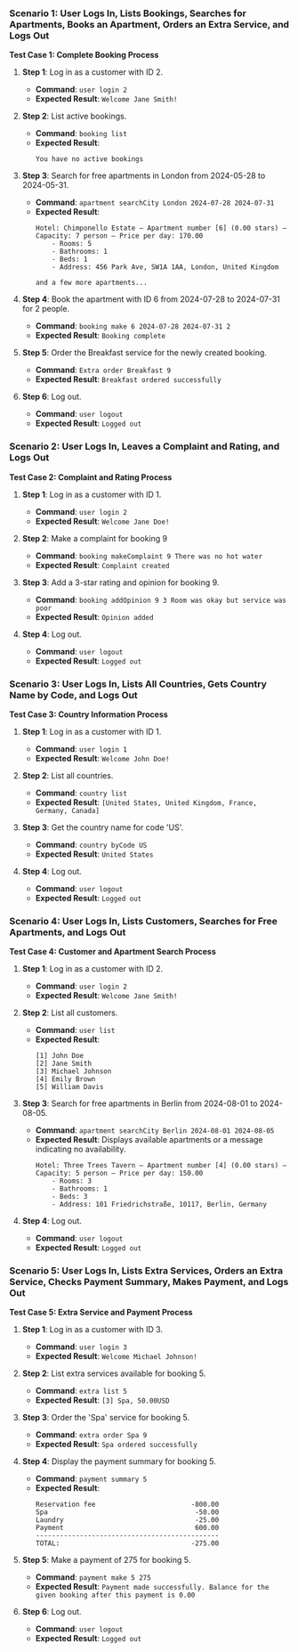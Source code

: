 ### Scenario 1: User Logs In, Lists Bookings, Searches for Apartments, Books an Apartment, Orders an Extra Service, and Logs Out

**Test Case 1: Complete Booking Process**

1. **Step 1**: Log in as a customer with ID 2.
    - **Command**: `user login 2`
    - **Expected Result**: `Welcome Jane Smith!`

2. **Step 2**: List active bookings.
    - **Command**: `booking list`
    - **Expected Result**:
      ```
      You have no active bookings
      ```

3. **Step 3**: Search for free apartments in London from 2024-05-28 to 2024-05-31.
    - **Command**: `apartment searchCity London 2024-07-28 2024-07-31`
    - **Expected Result**:
      ```
      Hotel: Chimponello Estate – Apartment number [6] (0.00 stars) – Capacity: 7 person – Price per day: 170.00
          - Rooms: 5
          - Bathrooms: 1
          - Beds: 1
          - Address: 456 Park Ave, SW1A 1AA, London, United Kingdom
      
      and a few more apartments...
      ```

4. **Step 4**: Book the apartment with ID 6 from 2024-07-28 to 2024-07-31 for 2 people.
    - **Command**: `booking make 6 2024-07-28 2024-07-31 2`
    - **Expected Result**: `Booking complete`

5. **Step 5**: Order the Breakfast service for the newly created booking.
    - **Command**: `Extra order Breakfast 9`
    - **Expected Result**: `Breakfast ordered successfully`

6. **Step 6**: Log out.
    - **Command**: `user logout`
    - **Expected Result**: `Logged out`

### Scenario 2: User Logs In, Leaves a Complaint and Rating, and Logs Out

**Test Case 2: Complaint and Rating Process**

1. **Step 1**: Log in as a customer with ID 1.
    - **Command**: `user login 2`
    - **Expected Result**: `Welcome Jane Doe!`

2. **Step 2**: Make a complaint for booking 9
    - **Command**: `booking makeComplaint 9 There was no hot water`
    - **Expected Result**: `Complaint created`

3. **Step 3**: Add a 3-star rating and opinion for booking 9.
    - **Command**: `booking addOpinion 9 3 Room was okay but service was poor`
    - **Expected Result**: `Opinion added`

4. **Step 4**: Log out.
    - **Command**: `user logout`
    - **Expected Result**: `Logged out`

### Scenario 3: User Logs In, Lists All Countries, Gets Country Name by Code, and Logs Out

**Test Case 3: Country Information Process**

1. **Step 1**: Log in as a customer with ID 1.
    - **Command**: `user login 1`
    - **Expected Result**: `Welcome John Doe!`

2. **Step 2**: List all countries.
    - **Command**: `country list`
    - **Expected Result**: `[United States, United Kingdom, France, Germany, Canada]`

3. **Step 3**: Get the country name for code 'US'.
    - **Command**: `country byCode US`
    - **Expected Result**: `United States`

4. **Step 4**: Log out.
    - **Command**: `user logout`
    - **Expected Result**: `Logged out`

### Scenario 4: User Logs In, Lists Customers, Searches for Free Apartments, and Logs Out

**Test Case 4: Customer and Apartment Search Process**

1. **Step 1**: Log in as a customer with ID 2.
    - **Command**: `user login 2`
    - **Expected Result**: `Welcome Jane Smith!`

2. **Step 2**: List all customers.
    - **Command**: `user list`
    - **Expected Result**:
      ```
      [1] John Doe
      [2] Jane Smith
      [3] Michael Johnson
      [4] Emily Brown
      [5] William Davis
      ```

3. **Step 3**: Search for free apartments in Berlin from 2024-08-01 to 2024-08-05.
    - **Command**: `apartment searchCity Berlin 2024-08-01 2024-08-05`
    - **Expected Result**: Displays available apartments or a message indicating no availability.
      ```
      Hotel: Three Trees Tavern – Apartment number [4] (0.00 stars) – Capacity: 5 person – Price per day: 150.00
          - Rooms: 3
          - Bathrooms: 1
          - Beds: 3
          - Address: 101 Friedrichstraße, 10117, Berlin, Germany 
      ```

4. **Step 4**: Log out.
    - **Command**: `user logout`
    - **Expected Result**: `Logged out`

### Scenario 5: User Logs In, Lists Extra Services, Orders an Extra Service, Checks Payment Summary, Makes Payment, and Logs Out

**Test Case 5: Extra Service and Payment Process**

1. **Step 1**: Log in as a customer with ID 3.
    - **Command**: `user login 3`
    - **Expected Result**: `Welcome Michael Johnson!`

2. **Step 2**: List extra services available for booking 5.
    - **Command**: `extra list 5`
    - **Expected Result**: `[3] Spa, 50.00USD`

3. **Step 3**: Order the 'Spa' service for booking 5.
    - **Command**: `extra order Spa 9`
    - **Expected Result**: `Spa ordered successfully`

4. **Step 4**: Display the payment summary for booking 5.
    - **Command**: `payment summary 5`
    - **Expected Result**:
      ```
      Reservation fee                        -800.00
      Spa                                     -50.00
      Laundry                                 -25.00
      Payment                                 600.00
      ----------------------------------------------
      TOTAL:                                 -275.00
      ```

5. **Step 5**: Make a payment of 275 for booking 5.
    - **Command**: `payment make 5 275`
    - **Expected Result**: `Payment made successfully. Balance for the given booking after this payment is 0.00`

6. **Step 6**: Log out.
    - **Command**: `user logout`
    - **Expected Result**: `Logged out`